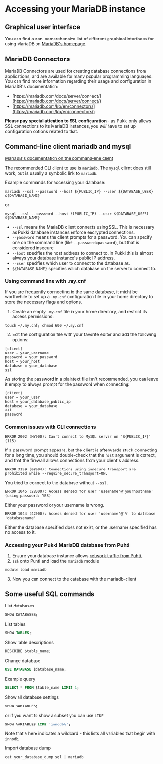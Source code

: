 # Accessing your MariaDB instance

## Graphical user interface
You can find a non-comprehensive list of different graphical interfaces for using MariaDB on
[MariaDB's homepage](https://mariadb.com/kb/en/graphical-and-enhanced-clients/).

## MariaDB Connectors

MariaDB Connectors are used for creating database connections from applications,
and are available for many popular programming languages. You can find more information
regarding their usage and configuration in MariaDB's documentation:

  * [https://mariadb.com/docs/server/connect/](https://mariadb.com/docs/server/connect/)
  * [https://mariadb.com/kb/en/connectors/](https://mariadb.com/kb/en/connectors/)

**Please pay special attention to SSL configuration** - as Pukki only allows SSL connections
to its MariaDB instances, you *will* have to set up configuration options related to that.

## Command-line client mariadb and mysql
[MariaDB's documentation on the command-line client](https://mariadb.com/kb/en/mariadb-command-line-client/)

The recommended CLI client to use is `mariadb`. The `mysql` client does still work, but is
usually a symbolic link to `mariadb`.

Example commands for accessing your database:

```
mariadb --ssl --password --host ${PUBLIC_IP} --user ${DATABASE_USER} ${DATABASE_NAME}
```

or

```
mysql --ssl --password --host ${PUBLIC_IP} --user ${DATABASE_USER} ${DATABASE_NAME}
```

  * `--ssl` means the MariaDB client connects using SSL. This is necessary as
Pukki database instances enforce encrypted connections.
  * `--password` means the client prompts for a password. You can specify one
on the command line (like `--password=password`), but that is considered insecure.
  * `--host` specifies the host address to connect to. In Pukki this is almost
always your database instance's public IP address.
  * `--user` specifies which user to connect to the database as.
  * `${DATABASE_NAME}` specifies which database on the server to connect to.


### Using command line with .my.cnf

If you are frequently connecting to the same database, it might be worthwhile to set up a
`.my.cnf` configuration file in your home directory to store the necessary flags and options.

1. Create an empty `.my.cnf` file in your home directory, and restrict its access permissions:

```
touch ~/.my.cnf; chmod 600 ~/.my.cnf
```

2. Edit the configuration file with your favorite editor and add the following options:
```
[client]
user = your_username
password = your_password
host = your_host
database = your_database
ssl
```

As storing the password in a plaintext file isn't recommended, you can leave it empty to
always prompt for the password when connecting:

```
[client]
user = your_user
host = your_database_public_ip
database = your_database
ssl
password
```


### Common issues with CLI connections

```
ERROR 2002 (HY000): Can't connect to MySQL server on '${PUBLIC_IP}' (115)
```

If a password prompt appears, but the client is afterwards stuck connecting for a long time, you should
double-check that the `host` argument is correct, and that the firewall allows connections from your client's
address.

```
ERROR 3159 (08004): Connections using insecure transport are prohibited while --require_secure_transport=ON.
```

You tried to connect to the database without `--ssl`.

```
ERROR 1045 (28000): Access denied for user 'username'@'yourhostname' (using password: YES)
```

Either your password or your username is wrong.

```
ERROR 1044 (42000): Access denied for user 'username'@'%' to database 'databasename'
```

Either the database specified does not exist, or the username specified has no access to it.


### Accessing your Pukki MariaDB database from Puhti

1. Ensure your database instance allows [network traffic from Puhti.](firewalls.md#puhti)
2. `ssh` onto Puhti and load the `mariadb` module
```
module load mariadb
```
3. Now you can connect to the database with the mariadb-client

<!-- ### Basic Puhti batch job example using mysql
// I'm too lacy to verify the same example as in postgres-accessing.md

1. This requires that you have configured `~/.my.cnf` correctly in the previous section.
2. Create a file named `my-first-mariadb-batch-job.bash`:
   ```bash title="my-first-mariadb-batch-job.bash"
   #!/bin/bash -l
   #SBATCH --job-name=mariadb_job
   #SBATCH --output=output_%j.txt
   #SBATCH --error=errors_%j.txt
   #SBATCH --time=00:01:00
   #SBATCH --account=$PROJECT_NUMBER
   #SBATCH --ntasks=1
   #SBATCH --partition=test
   #SBATCH --mem-per-cpu=1024

   module load mariadb
   mariadb -c 'SELECT 1' >> mariadb-results.txt
   ```
   Make sure that you have updated the following variables:
      * `$PROJECT_NUMBER` – your CSC project ID (e.g. project_2001234)
      * `$DB_USER_NAME` – your database username (same as in `~/.my.cnf`)
      * `$DB_IP_ADDRESS` – the public IP-address of your database
      * `$DATABASE_NAME` – name of your database
3. Once you are happy with the batch script, you can submit the job by running:
   ```
   sbatch my-first-mariadb-batch-job.bash
   ```
-->

##  Some useful SQL commands

List databases
```sql
SHOW DATABASES;
```

List tables
```sql
SHOW TABLES;
```

Show table descriptions
```sql
DESCRIBE $table_name;
```

Change database
```sql
USE DATABASE $database_name;
```

Example query
```sql
SELECT * FROM $table_name LIMIT 1;
```

Show all database settings
```sql
SHOW VARIABLES;
```

or if you want to show a subset you can use `LIKE`
```sql
SHOW VARIABLES LIKE 'innodb%';
```
Note that `%` here indicates a wildcard - this lists all variables that begin with `innodb`.

<!--- Extended display --->
Import database dump
```
cat your_database_dump.sql | mariadb
```
